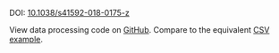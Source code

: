 DOI: [10.1038/s41592-018-0175-z](https://doi.org/10.1038/s41592-018-0175-z)

View data processing code on [GitHub](https://github.com/vitessce/vitessce-python/tree/main/demos/codeluppi-2018-via-zarr). Compare to the equivalent [CSV example](#?dataset=codeluppi-2018).
